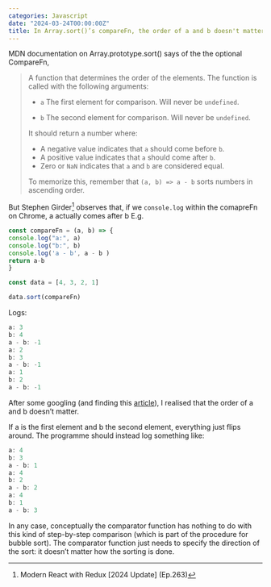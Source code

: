 ```yaml
---
categories: Javascript
date: "2024-03-24T00:00:00Z"
title: In Array.sort()’s compareFn, the order of a and b doesn't matter
---
```


MDN documentation on Array.prototype.sort() says of the the optional CompareFn,

>A function that determines the order of the elements. The function is called with the following arguments:
>
>- ```a``` The first element for comparison. Will never be `undefined`.
>
>- ```b``` The second element for comparison. Will never be `undefined`.
>
>It should return a number where:
>
>- A negative value indicates that `a` should come before `b`.
>- A positive value indicates that `a` should come after `b`.
>- Zero or `NaN` indicates that `a` and `b` are considered equal.
>
>To memorize this, remember that `(a, b) => a - b` sorts numbers in ascending order.

But Stephen Girder[^1] observes that, if we ```console.log``` within the comapreFn on Chrome, a actually comes after b  E.g.

```js
const compareFn = (a, b) => {
console.log("a:", a)
console.log("b:", b)
console.log('a - b', a - b )
return a-b
}

const data = [4, 3, 2, 1]

data.sort(compareFn)
```

Logs:

``` js
a: 3
b: 4
a - b: -1
a: 2
b: 3
a - b: -1
a: 1
b: 2
a - b: -1
```

After some googling (and finding this [article](https://stackoverflow.com/questions/24080785/sorting-in-javascript-shouldnt-returning-a-boolean-be-enough-for-a-comparison?noredirect=1&lq=1)), I realised that the order of a and b doesn’t matter.

If a is the first element and b the second element, everything just flips around.   The programme should instead log something like:

```js
a: 4
b: 3
a - b: 1
a: 4
b: 2
a - b: 2
a: 4
b: 1
a - b: 3
```

In any case, conceptually the comparator function has nothing to do with this kind of step-by-step comparison (which is part of the procedure for bubble sort).  The comparator function just needs to specify the direction of the sort: it doesn’t matter how the sorting is done.

[^1]: Modern React with Redux [2024 Update] (Ep.263)